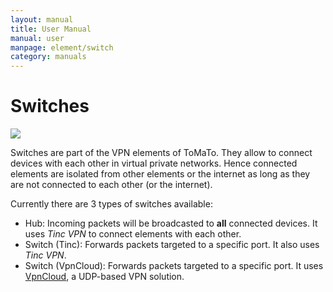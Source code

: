 ```yaml
---
layout: manual
title: User Manual
manual: user
manpage: element/switch
category: manuals
---
```


# Switches

![](../../img/switches.png)

Switches are part of the VPN elements of ToMaTo. They allow to connect devices with each other in virtual private networks.
Hence connected elements are isolated from other elements or the internet as long as they are not connected to each other (or the internet).

Currently there are 3 types of switches available:

  * Hub: Incoming packets will be broadcasted to **all** connected devices. It uses _Tinc VPN_ to connect elements with each other.
  * Switch (Tinc): Forwards packets targeted to a specific port. It also uses _Tinc VPN_.
  * Switch (VpnCloud): Forwards packets targeted to a specific port. It uses [VpnCloud](https://github.com/dswd/vpncloud.rs), a UDP-based VPN solution.

